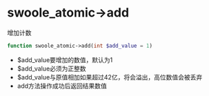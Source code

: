 # swoole_atomic->add

增加计数

```php
function swoole_atomic->add(int $add_value = 1)
```

* $add_value要增加的数值，默认为1
* $add_value必须为正整数
* $add_value与原值相加如果超过42亿，将会溢出，高位数值会被丢弃
* add方法操作成功后返回结果数值




